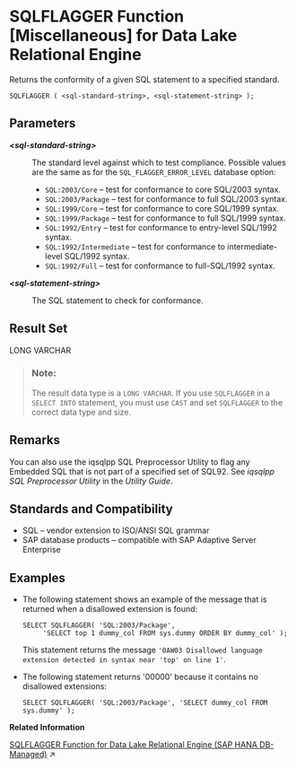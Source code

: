 <!-- loioa581e75f84f210158c3cd3ba6b97a9eb -->

# SQLFLAGGER Function \[Miscellaneous\] for Data Lake Relational Engine

Returns the conformity of a given SQL statement to a specified standard.



```
SQLFLAGGER ( <sql-standard-string>, <sql-statement-string> );
```



<a name="loioa581e75f84f210158c3cd3ba6b97a9eb__SQLFLAGGER_parm1"/>

## Parameters


<dl>
<dt><b>

*<sql-standard-string\>*

</b></dt>
<dd>

The standard level against which to test compliance. Possible values are the same as for the `SQL_FLAGGER_ERROR_LEVEL` database option:

-   `SQL:2003/Core` – test for conformance to core SQL/2003 syntax.
-   `SQL:2003/Package` – test for conformance to full SQL/2003 syntax.
-   `SQL:1999/Core` – test for conformance to core SQL/1999 syntax.
-   `SQL:1999/Package` – test for conformance to full SQL/1999 syntax.
-   `SQL:1992/Entry` – test for conformance to entry-level SQL/1992 syntax.
-   `SQL:1992/Intermediate` – test for conformance to intermediate-level SQL/1992 syntax.
-   `SQL:1992/Full` – test for conformance to full-SQL/1992 syntax.



</dd><dt><b>

*<sql-statement-string\>*

</b></dt>
<dd>

The SQL statement to check for conformance.



</dd>
</dl>



<a name="loioa581e75f84f210158c3cd3ba6b97a9eb__SQLFLAGGER_eturns1"/>

## Result Set

LONG VARCHAR

> ### Note:  
> The result data type is a `LONG VARCHAR`. If you use `SQLFLAGGER` in a `SELECT INTO` statement, you must use `CAST` and set `SQLFLAGGER` to the correct data type and size.



<a name="loioa581e75f84f210158c3cd3ba6b97a9eb__SQLFLAGGER_remarks1"/>

## Remarks

You can also use the iqsqlpp SQL Preprocessor Utility to flag any Embedded SQL that is not part of a specified set of SQL92. See *iqsqlpp SQL Preprocessor Utility* in the *Utility Guide*.



<a name="loioa581e75f84f210158c3cd3ba6b97a9eb__SQLFLAGGER_standards1"/>

## Standards and Compatibility

-   SQL – vendor extension to ISO/ANSI SQL grammar
-   SAP database products – compatible with SAP Adaptive Server Enterprise



<a name="loioa581e75f84f210158c3cd3ba6b97a9eb__SQLFLAGGER_examples1"/>

## Examples

-   The following statement shows an example of the message that is returned when a disallowed extension is found:

    ```
    SELECT SQLFLAGGER( 'SQL:2003/Package',
         'SELECT top 1 dummy_col FROM sys.dummy ORDER BY dummy_col' );
    ```

    This statement returns the message `'0AW03 Disallowed language extension detected in syntax near 'top' on line 1'`.

-   The following statement returns '00000' because it contains no disallowed extensions:

    ```
    SELECT SQLFLAGGER( 'SQL:2003/Package', 'SELECT dummy_col FROM sys.dummy' );
    ```


**Related Information**  


[SQLFLAGGER Function for Data Lake Relational Engine (SAP HANA DB-Managed)](https://help.sap.com/viewer/a898e08b84f21015969fa437e89860c8/2023_4_QRC/en-US/52950a0cb81b4e09a835e1c464f11a64.html "Returns the conformity of a given SQL statement to a specified standard.") :arrow_upper_right:

